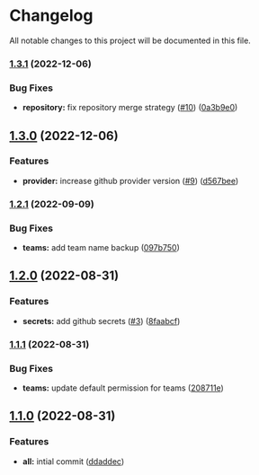 # Changelog

All notable changes to this project will be documented in this file.

### [1.3.1](https://github.com/stuxcd/terraform-github-repository/compare/v1.3.0...v1.3.1) (2022-12-06)


### Bug Fixes

* **repository:** fix repository merge strategy ([#10](https://github.com/stuxcd/terraform-github-repository/issues/10)) ([0a3b9e0](https://github.com/stuxcd/terraform-github-repository/commit/0a3b9e01dbb444e2d8e11a7d36d7dc2c1546f13f))

## [1.3.0](https://github.com/stuxcd/terraform-github-repository/compare/v1.2.1...v1.3.0) (2022-12-06)


### Features

* **provider:** increase github provider version ([#9](https://github.com/stuxcd/terraform-github-repository/issues/9)) ([d567bee](https://github.com/stuxcd/terraform-github-repository/commit/d567bee37c7b3b070fca94b9cd0bc4d40d23cce4))

### [1.2.1](https://github.com/stuxcd/terraform-github-repository/compare/v1.2.0...v1.2.1) (2022-09-09)


### Bug Fixes

* **teams:** add team name backup ([097b750](https://github.com/stuxcd/terraform-github-repository/commit/097b7504edc13ea1b3002eddc78227a6d72827ac))

## [1.2.0](https://github.com/stuxcd/terraform-github-repository/compare/v1.1.1...v1.2.0) (2022-08-31)


### Features

* **secrets:** add github secrets ([#3](https://github.com/stuxcd/terraform-github-repository/issues/3)) ([8faabcf](https://github.com/stuxcd/terraform-github-repository/commit/8faabcf8a354ba353b8db8c44db46ec18485f234))

### [1.1.1](https://github.com/stuxcd/terraform-github-repository/compare/v1.1.0...v1.1.1) (2022-08-31)


### Bug Fixes

* **teams:** update default permission for teams ([208711e](https://github.com/stuxcd/terraform-github-repository/commit/208711e3564fa41b175f530eb526a6f246a6857a))

## [1.1.0](https://github.com/stuxcd/terraform-github-repository/compare/v1.0.0...v1.1.0) (2022-08-31)


### Features

* **all:** intial commit ([ddaddec](https://github.com/stuxcd/terraform-github-repository/commit/ddaddecdb56160ad7618efbc0f4ca36f6d817bf7))
